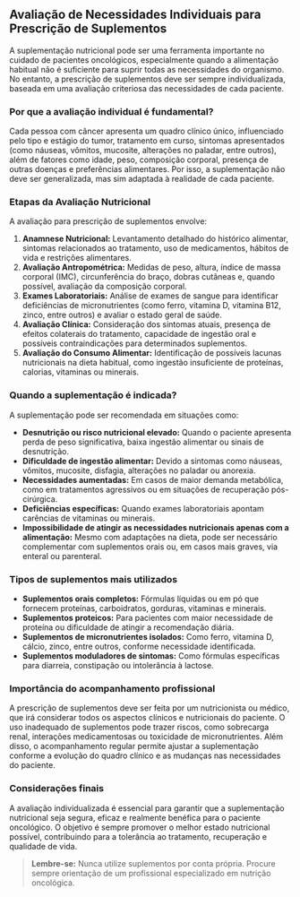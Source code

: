 
## Avaliação de Necessidades Individuais para Prescrição de Suplementos

A suplementação nutricional pode ser uma ferramenta importante no cuidado de pacientes oncológicos, especialmente quando a alimentação habitual não é suficiente para suprir todas as necessidades do organismo. No entanto, a prescrição de suplementos deve ser sempre individualizada, baseada em uma avaliação criteriosa das necessidades de cada paciente.

### Por que a avaliação individual é fundamental?

Cada pessoa com câncer apresenta um quadro clínico único, influenciado pelo tipo e estágio do tumor, tratamento em curso, sintomas apresentados (como náuseas, vômitos, mucosite, alterações no paladar, entre outros), além de fatores como idade, peso, composição corporal, presença de outras doenças e preferências alimentares. Por isso, a suplementação não deve ser generalizada, mas sim adaptada à realidade de cada paciente.

### Etapas da Avaliação Nutricional

A avaliação para prescrição de suplementos envolve:

1. **Anamnese Nutricional:** Levantamento detalhado do histórico alimentar, sintomas relacionados ao tratamento, uso de medicamentos, hábitos de vida e restrições alimentares.
2. **Avaliação Antropométrica:** Medidas de peso, altura, índice de massa corporal (IMC), circunferência do braço, dobras cutâneas e, quando possível, avaliação da composição corporal.
3. **Exames Laboratoriais:** Análise de exames de sangue para identificar deficiências de micronutrientes (como ferro, vitamina D, vitamina B12, zinco, entre outros) e avaliar o estado geral de saúde.
4. **Avaliação Clínica:** Consideração dos sintomas atuais, presença de efeitos colaterais do tratamento, capacidade de ingestão oral e possíveis contraindicações para determinados suplementos.
5. **Avaliação do Consumo Alimentar:** Identificação de possíveis lacunas nutricionais na dieta habitual, como ingestão insuficiente de proteínas, calorias, vitaminas ou minerais.

### Quando a suplementação é indicada?

A suplementação pode ser recomendada em situações como:

- **Desnutrição ou risco nutricional elevado:** Quando o paciente apresenta perda de peso significativa, baixa ingestão alimentar ou sinais de desnutrição.
- **Dificuldade de ingestão alimentar:** Devido a sintomas como náuseas, vômitos, mucosite, disfagia, alterações no paladar ou anorexia.
- **Necessidades aumentadas:** Em casos de maior demanda metabólica, como em tratamentos agressivos ou em situações de recuperação pós-cirúrgica.
- **Deficiências específicas:** Quando exames laboratoriais apontam carências de vitaminas ou minerais.
- **Impossibilidade de atingir as necessidades nutricionais apenas com a alimentação:** Mesmo com adaptações na dieta, pode ser necessário complementar com suplementos orais ou, em casos mais graves, via enteral ou parenteral.

### Tipos de suplementos mais utilizados

- **Suplementos orais completos:** Fórmulas líquidas ou em pó que fornecem proteínas, carboidratos, gorduras, vitaminas e minerais.
- **Suplementos proteicos:** Para pacientes com maior necessidade de proteína ou dificuldade de atingir a recomendação diária.
- **Suplementos de micronutrientes isolados:** Como ferro, vitamina D, cálcio, zinco, entre outros, conforme necessidade identificada.
- **Suplementos moduladores de sintomas:** Como fórmulas específicas para diarreia, constipação ou intolerância à lactose.

### Importância do acompanhamento profissional

A prescrição de suplementos deve ser feita por um nutricionista ou médico, que irá considerar todos os aspectos clínicos e nutricionais do paciente. O uso inadequado de suplementos pode trazer riscos, como sobrecarga renal, interações medicamentosas ou toxicidade de micronutrientes. Além disso, o acompanhamento regular permite ajustar a suplementação conforme a evolução do quadro clínico e as mudanças nas necessidades do paciente.

### Considerações finais

A avaliação individualizada é essencial para garantir que a suplementação nutricional seja segura, eficaz e realmente benéfica para o paciente oncológico. O objetivo é sempre promover o melhor estado nutricional possível, contribuindo para a tolerância ao tratamento, recuperação e qualidade de vida.

> **Lembre-se:** Nunca utilize suplementos por conta própria. Procure sempre orientação de um profissional especializado em nutrição oncológica.
```
